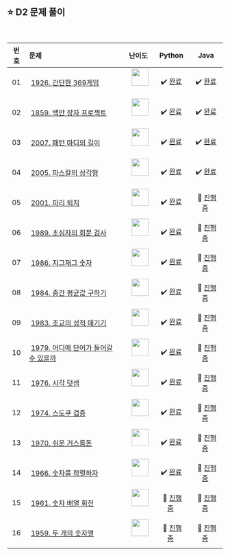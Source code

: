 ## ⭐️ D2 문제 풀이

<br>

| **번호** | **문제** | **난이도** | **Python** | **Java** |
|:--------:|:--------|:----------:|:----------:|:--------:|
| 01 | &nbsp;[1926. 간단한 369게임](https://swexpertacademy.com/main/code/problem/problemDetail.do?contestProbId=AV5PTeo6AHUDFAUq)&nbsp;&nbsp; | &nbsp;&nbsp;<img src="https://github.com/user-attachments/assets/6ab14f66-2602-424a-8ac7-8bda3d6b2bbe" width="40"/>&nbsp;&nbsp; | &nbsp;✔️ [완료](https://github.com/yuuforest/Algorithm/blob/main/05%20SWEA/D2/Python/Prob1926.py)&nbsp; | &nbsp;✔️ [완료](https://github.com/yuuforest/Algorithm/blob/main/05%20SWEA/D2/Java/src/Prob1926.java)&nbsp; |
| 02 | &nbsp;[1859. 백만 장자 프로젝트](https://swexpertacademy.com/main/code/problem/problemDetail.do?contestProbId=AV5LrsUaDxcDFAXc)&nbsp;&nbsp; | &nbsp;&nbsp;<img src="https://github.com/user-attachments/assets/6ab14f66-2602-424a-8ac7-8bda3d6b2bbe" width="40"/>&nbsp;&nbsp; | &nbsp;✔️ [완료](https://github.com/yuuforest/Algorithm/blob/main/05%20SWEA/D2/Python/Prob1859.py)&nbsp; | &nbsp;✔️ [완료](https://github.com/yuuforest/Algorithm/blob/main/05%20SWEA/D2/Java/src/Prob1859.java)&nbsp; |
| 03 | &nbsp;[2007. 패턴 마디의 길이](https://swexpertacademy.com/main/code/problem/problemDetail.do?contestProbId=AV5P1kNKAl8DFAUq)&nbsp;&nbsp; | &nbsp;&nbsp;<img src="https://github.com/user-attachments/assets/6ab14f66-2602-424a-8ac7-8bda3d6b2bbe" width="40"/>&nbsp;&nbsp; | &nbsp;✔️ [완료](https://github.com/yuuforest/Algorithm/blob/main/05%20SWEA/D2/Python/Prob2007.py)&nbsp; | &nbsp;✔️ [완료](https://github.com/yuuforest/Algorithm/blob/main/05%20SWEA/D2/Java/src/Prob2007.java)&nbsp; |
| 04 | &nbsp;[2005. 파스칼의 삼각형](https://swexpertacademy.com/main/code/problem/problemDetail.do?contestProbId=AV5P0-h6Ak4DFAUq)&nbsp;&nbsp; | &nbsp;&nbsp;<img src="https://github.com/user-attachments/assets/6ab14f66-2602-424a-8ac7-8bda3d6b2bbe" width="40"/>&nbsp;&nbsp; | &nbsp;✔️ [완료](https://github.com/yuuforest/Algorithm/blob/main/05%20SWEA/D2/Python/Prob2005.py)&nbsp; | &nbsp;✔️ [완료](https://github.com/yuuforest/Algorithm/blob/main/05%20SWEA/D2/Java/src/Prob2005.java)&nbsp; |
| 05 | &nbsp;[2001. 파리 퇴치](https://swexpertacademy.com/main/code/problem/problemDetail.do?contestProbId=AV5PzOCKAigDFAUq)&nbsp;&nbsp; | &nbsp;&nbsp;<img src="https://github.com/user-attachments/assets/6ab14f66-2602-424a-8ac7-8bda3d6b2bbe" width="40"/>&nbsp;&nbsp; | &nbsp;✔️ [완료](https://github.com/yuuforest/Algorithm/blob/main/05%20SWEA/D2/Python/Prob2001.py)&nbsp; | &nbsp;💬 [진행 중]()&nbsp; |
| 06 | &nbsp;[1989. 초심자의 회문 검사](https://swexpertacademy.com/main/code/problem/problemDetail.do?contestProbId=AV5PyTLqAf4DFAUq)&nbsp;&nbsp; | &nbsp;&nbsp;<img src="https://github.com/user-attachments/assets/6ab14f66-2602-424a-8ac7-8bda3d6b2bbe" width="40"/>&nbsp;&nbsp; | &nbsp;✔️ [완료](https://github.com/yuuforest/Algorithm/blob/main/05%20SWEA/D2/Python/Prob1989.py)&nbsp; | &nbsp;💬 [진행 중]()&nbsp; |
| 07 | &nbsp;[1986. 지그재그 숫자](https://swexpertacademy.com/main/code/problem/problemDetail.do?contestProbId=AV5PxmBqAe8DFAUq)&nbsp;&nbsp; | &nbsp;&nbsp;<img src="https://github.com/user-attachments/assets/6ab14f66-2602-424a-8ac7-8bda3d6b2bbe" width="40"/>&nbsp;&nbsp; | &nbsp;✔️ [완료](https://github.com/yuuforest/Algorithm/blob/main/05%20SWEA/D2/Python/Prob1986.py)&nbsp; | &nbsp;💬 [진행 중]()&nbsp; |
| 08 | &nbsp;[1984. 중간 평균값 구하기](https://swexpertacademy.com/main/code/problem/problemDetail.do?contestProbId=AV5Pw_-KAdcDFAUq)&nbsp;&nbsp; | &nbsp;&nbsp;<img src="https://github.com/user-attachments/assets/6ab14f66-2602-424a-8ac7-8bda3d6b2bbe" width="40"/>&nbsp;&nbsp; | &nbsp;✔️ [완료](https://github.com/yuuforest/Algorithm/blob/main/05%20SWEA/D2/Python/Prob1984.py)&nbsp; | &nbsp;💬 [진행 중]()&nbsp; |
| 09 | &nbsp;[1983. 조교의 성적 매기기](https://swexpertacademy.com/main/code/problem/problemDetail.do?contestProbId=AV5PwGK6AcIDFAUq)&nbsp;&nbsp; | &nbsp;&nbsp;<img src="https://github.com/user-attachments/assets/6ab14f66-2602-424a-8ac7-8bda3d6b2bbe" width="40"/>&nbsp;&nbsp; | &nbsp;✔️ [완료](https://github.com/yuuforest/Algorithm/blob/main/05%20SWEA/D2/Python/Prob1983.py)&nbsp; | &nbsp;💬 [진행 중]()&nbsp; |
| 10 | &nbsp;[1979. 어디에 단어가 들어갈 수 있을까](https://swexpertacademy.com/main/code/problem/problemDetail.do?contestProbId=AV5PuPq6AaQDFAUq)&nbsp;&nbsp; | &nbsp;&nbsp;<img src="https://github.com/user-attachments/assets/6ab14f66-2602-424a-8ac7-8bda3d6b2bbe" width="40"/>&nbsp;&nbsp; | &nbsp;✔️ [완료](https://github.com/yuuforest/Algorithm/blob/main/05%20SWEA/D2/Python/Prob1979.py)&nbsp; | &nbsp;💬 [진행 중]()&nbsp; |
| 11 | &nbsp;[1976. 시각 덧셈](https://swexpertacademy.com/main/code/problem/problemDetail.do?contestProbId=AV5PttaaAZIDFAUq)&nbsp;&nbsp; | &nbsp;&nbsp;<img src="https://github.com/user-attachments/assets/6ab14f66-2602-424a-8ac7-8bda3d6b2bbe" width="40"/>&nbsp;&nbsp; | &nbsp;✔️ [완료](https://github.com/yuuforest/Algorithm/blob/main/05%20SWEA/D2/Python/Prob1976.py)&nbsp; | &nbsp;💬 [진행 중]()&nbsp; |
| 12 | &nbsp;[1974. 스도쿠 검증](https://swexpertacademy.com/main/code/problem/problemDetail.do?contestProbId=AV5Psz16AYEDFAUq)&nbsp;&nbsp; | &nbsp;&nbsp;<img src="https://github.com/user-attachments/assets/6ab14f66-2602-424a-8ac7-8bda3d6b2bbe" width="40"/>&nbsp;&nbsp; | &nbsp;✔️ [완료](https://github.com/yuuforest/Algorithm/blob/main/05%20SWEA/D2/Python/Prob1974.py)&nbsp; | &nbsp;💬 [진행 중]()&nbsp; |
| 13 | &nbsp;[1970. 쉬운 거스름돈](https://swexpertacademy.com/main/code/problem/problemDetail.do?contestProbId=AV5PsIl6AXIDFAUq)&nbsp;&nbsp; | &nbsp;&nbsp;<img src="https://github.com/user-attachments/assets/6ab14f66-2602-424a-8ac7-8bda3d6b2bbe" width="40"/>&nbsp;&nbsp; | &nbsp;✔️ [완료](https://github.com/yuuforest/Algorithm/blob/main/05%20SWEA/D2/Python/Prob1970.py)&nbsp; | &nbsp;💬 [진행 중]()&nbsp; |
| 14 | &nbsp;[1966. 숫자를 정렬하자](https://swexpertacademy.com/main/code/problem/problemDetail.do?contestProbId=AV5PrmyKAWEDFAUq)&nbsp;&nbsp; | &nbsp;&nbsp;<img src="https://github.com/user-attachments/assets/6ab14f66-2602-424a-8ac7-8bda3d6b2bbe" width="40"/>&nbsp;&nbsp; | &nbsp;✔️ [완료](https://github.com/yuuforest/Algorithm/blob/main/05%20SWEA/D2/Python/Prob1966.py)&nbsp; | &nbsp;💬 [진행 중]()&nbsp; |
| 15 | &nbsp;[1961. 숫자 배열 회전](https://swexpertacademy.com/main/code/problem/problemDetail.do?contestProbId=AV5Pq-OKAVYDFAUq)&nbsp;&nbsp; | &nbsp;&nbsp;<img src="https://github.com/user-attachments/assets/6ab14f66-2602-424a-8ac7-8bda3d6b2bbe" width="40"/>&nbsp;&nbsp; | &nbsp;💬 [진행 중]()&nbsp; | &nbsp;💬 [진행 중]()&nbsp; |
| 16 | &nbsp;[1959. 두 개의 숫자열](https://swexpertacademy.com/main/code/problem/problemDetail.do?contestProbId=AV5PpoFaAS4DFAUq)&nbsp;&nbsp; | &nbsp;&nbsp;<img src="https://github.com/user-attachments/assets/6ab14f66-2602-424a-8ac7-8bda3d6b2bbe" width="40"/>&nbsp;&nbsp; | &nbsp;💬 [진행 중]()&nbsp; | &nbsp;💬 [진행 중]()&nbsp; |